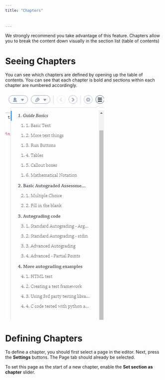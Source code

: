 ```yaml
---
title: "Chapters"


---
```


We strongly recommend you take advantage of this feature. Chapters allow you to break the content down visually in the section list (table of contents)


# Seeing Chapters
You can see which chapters are defined by opening up the table of contents. You can see that each chapter is bold and sections within each chapter are numbered accordingly.

![authtoken](/img/guides/chapter.png)

# Defining Chapters
To define a chapter, you should first select a page in the editor. Next, press the **Settings** buttons. The Page tab should already be selected.

To set this page as the start of a new chapter, enable the **Set section as chapter** slider.

